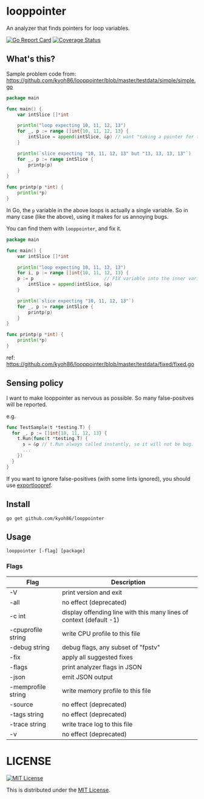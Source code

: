 # looppointer

An analyzer that finds pointers for loop variables.

[![Go Report Card](https://goreportcard.com/badge/github.com/kyoh86/looppointer)](https://goreportcard.com/report/github.com/kyoh86/looppointer)
[![Coverage Status](https://img.shields.io/codecov/c/github/kyoh86/looppointer.svg)](https://codecov.io/gh/kyoh86/looppointer)

## What's this?

Sample problem code from: https://github.com/kyoh86/looppointer/blob/master/testdata/simple/simple.go

```go
package main

func main() {
	var intSlice []*int

	println("loop expecting 10, 11, 12, 13")
	for _, p := range []int{10, 11, 12, 13} {
		intSlice = append(intSlice, &p) // want "taking a pointer for the loop variable p"
	}

	println(`slice expecting "10, 11, 12, 13" but "13, 13, 13, 13"`)
	for _, p := range intSlice {
		printp(p)
	}
}

func printp(p *int) {
	println(*p)
}
```

In Go, the `p` variable in the above loops is actually a single variable.
So in many case (like the above), using it makes for us annoying bugs.

You can find them with `looppointer`, and fix it.

```go
package main

func main() {
	var intSlice []*int

	println("loop expecting 10, 11, 12, 13")
	for i, p := range []int{10, 11, 12, 13} {
    p := p                          // FIX variable into the inner variable
		intSlice = append(intSlice, &p) 
	}

	println(`slice expecting "10, 11, 12, 13"`)
	for _, p := range intSlice {
		printp(p)
	}
}

func printp(p *int) {
	println(*p)
}
```

ref: https://github.com/kyoh86/looppointer/blob/master/testdata/fixed/fixed.go

## Sensing policy

I want to make looppointer as nervous as possible.
So many false-positves will be reported.

e.g.

```go
func TestSample(t *testing.T) {
  for _, p := []int{10, 11, 12, 13} {
    t.Run(func(t *testing.T) {
      s = &p // t.Run always called instantly, so it will not be bug.
      ...
    })
  }
}
```

If you want to ignore false-positives (with some lints ignored),
you should use [exportloopref](https://github.com/kyoh86/exportloopref).

## Install

```
go get github.com/kyoh86/looppointer
```

## Usage

```
looppointer [-flag] [package]
```

### Flags

| Flag | Description |
| --- | --- |
| -V                 | print version and exit |
| -all               | no effect (deprecated) |
| -c int             | display offending line with this many lines of context (default -1) |
| -cpuprofile string | write CPU profile to this file |
| -debug string      | debug flags, any subset of "fpstv" |
| -fix               | apply all suggested fixes |
| -flags             | print analyzer flags in JSON |
| -json              | emit JSON output |
| -memprofile string | write memory profile to this file |
| -source            | no effect (deprecated) |
| -tags string       | no effect (deprecated) |
| -trace string      | write trace log to this file |
| -v                 | no effect (deprecated) |

# LICENSE

[![MIT License](http://img.shields.io/badge/license-MIT-blue.svg)](http://www.opensource.org/licenses/MIT)

This is distributed under the [MIT License](http://www.opensource.org/licenses/MIT).
